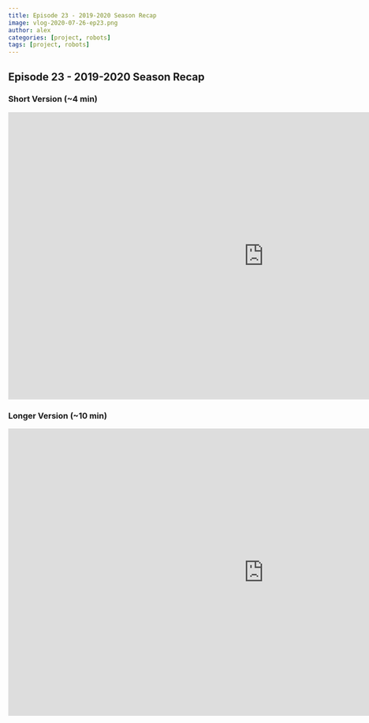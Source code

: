 ```yaml
---
title: Episode 23 - 2019-2020 Season Recap
image: vlog-2020-07-26-ep23.png
author: alex
categories: [project, robots]
tags: [project, robots]
---
```


## Episode 23 - 2019-2020 Season Recap

### Short Version (~4 min)

<iframe width="1036" height="583" src="https://www.youtube.com/embed/fxIZ0tx_ri8" frameborder="0" allow="accelerometer; autoplay; encrypted-media; gyroscope; picture-in-picture" allowfullscreen data-uk-responsive></iframe>


### Longer Version (~10 min)
<iframe width="1036" height="583" src="https://www.youtube.com/embed/3Cx9O6XqWio" frameborder="0" allow="accelerometer; autoplay; encrypted-media; gyroscope; picture-in-picture" allowfullscreen data-uk-responsive></iframe>